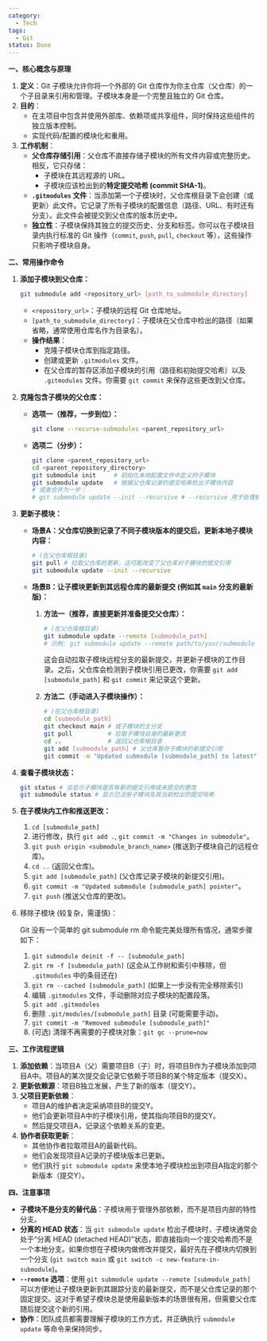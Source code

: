 ```yaml
---
category:
  - Tech
tags:
  - Git
status: Done
---
```

**一、核心概念与原理**

1. **定义**：Git 子模块允许你将一个外部的 Git 仓库作为你主仓库（父仓库）的一个子目录来引用和管理。子模块本身是一个完整且独立的 Git 仓库。
2. **目的**：
    - 在主项目中包含并使用外部库、依赖项或共享组件，同时保持这些组件的独立版本控制。
    - 实现代码/配置的模块化和重用。
3. **工作机制**：
    - **父仓库存储引用**：父仓库不直接存储子模块的所有文件内容或完整历史。相反，它只存储：
        - 子模块在其远程源的 URL。
        - 子模块应该检出到的**特定提交哈希 (commit SHA-1)**。
    - **`.gitmodules` 文件**：当添加第一个子模块时，父仓库根目录下会创建（或更新）此文件。它记录了所有子模块的配置信息（路径、URL、有时还有分支）。此文件会被提交到父仓库的版本历史中。
    - **独立性**：子模块保持其独立的提交历史、分支和标签。你可以在子模块目录内执行标准的 Git 操作（`commit`, `push`, `pull`, `checkout` 等），这些操作只影响子模块自身。

**二、常用操作命令**

1. **添加子模块到父仓库：**
    ```Bash
    git submodule add <repository_url> [path_to_submodule_directory]
    ```
    
    - `<repository_url>`：子模块的远程 Git 仓库地址。
    - `[path_to_submodule_directory]`：子模块在父仓库中检出的路径（如果省略，通常使用仓库名作为目录名）。
    - **操作结果**：
        - 克隆子模块仓库到指定路径。
        - 创建或更新 `.gitmodules` 文件。
        - 在父仓库的暂存区添加子模块的引用（路径和初始提交哈希）以及 `.gitmodules` 文件。你需要 `git commit` 来保存这些更改到父仓库。
2. **克隆包含子模块的父仓库：**
    
    - **选项一（推荐，一步到位）：**

        ```Bash
        git clone --recurse-submodules <parent_repository_url>
        ```
        
    - **选项二（分步）：**
        
        ```Bash
        git clone <parent_repository_url>
        cd <parent_repository_directory>
        git submodule init     # 初始化本地配置文件中定义的子模块
        git submodule update   # 根据父仓库记录的提交哈希检出子模块内容
        # 或者合并为一步：
        # git submodule update --init --recursive # --recursive 用于处理嵌套子模块
        ```
        
3. **更新子模块：**
    
    - **场景A：父仓库切换到记录了不同子模块版本的提交后，更新本地子模块内容：**
        
        ```Bash
        # (在父仓库根目录)
        git pull # 拉取父仓库的更新，这可能改变了父仓库对子模块的提交引用
        git submodule update --init --recursive
        ```
        
    - **场景B：让子模块更新到其远程仓库的最新提交 (例如其 `main` 分支的最新版)：**
        1. **方法一（推荐，直接更新并准备提交父仓库）：**
                
            ```Bash
            # (在父仓库根目录)
            git submodule update --remote [submodule_path]
            # 示例: git submodule update --remote path/to/your/submodule
            ```
            
            这会自动拉取子模块远程分支的最新提交，并更新子模块的工作目录。之后，父仓库会检测到子模块引用已更改，你需要 `git add [submodule_path]` 和 `git commit` 来记录这个更新。
        2. **方法二（手动进入子模块操作）：**
            
            ```Bash
            # (在父仓库根目录)
            cd [submodule_path]
            git checkout main # 或子模块的主分支
            git pull          # 拉取子模块自身的最新更改
            cd ..             # 返回父仓库根目录
            git add [submodule_path] # 父仓库暂存子模块的新提交引用
            git commit -m "Updated submodule [submodule_path] to latest"
            ```
            
4. **查看子模块状态：**

    ```Bash
    git status # 会显示子模块是否有新的提交引用或未提交的更改
    git submodule status # 显示已注册子模块及其当前检出的提交哈希
    ```
    
5. **在子模块内工作和推送更改：**
    
    1. `cd [submodule_path]`
    2. 进行修改，执行 `git add .`, `git commit -m "Changes in submodule"`。
    3. `git push origin <submodule_branch_name>` (推送到子模块自己的远程仓库)。
    4. `cd ..` (返回父仓库)。
    5. `git add [submodule_path]` (父仓库记录子模块的新提交引用)。
    6. `git commit -m "Updated submodule [submodule_path] pointer"`。
    7. `git push` (推送父仓库的更改)。
6. 移除子模块 (较复杂，需谨慎)：
    
    Git 没有一个简单的 git submodule rm 命令能完美处理所有情况，通常步骤如下：
    
    1. `git submodule deinit -f -- [submodule_path]`
    2. `git rm -f [submodule_path]` (这会从工作树和索引中移除，但 `.gitmodules` 中的条目还在)
    3. `git rm --cached [submodule_path]` (如果上一步没有完全移除索引)
    4. 编辑 `.gitmodules` 文件，手动删除对应子模块的配置段落。
    5. `git add .gitmodules`
    6. 删除 `.git/modules/[submodule_path]` 目录 (可能需要手动)。
    7. `git commit -m "Removed submodule [submodule_path]"`
    8. (可选) 清理不再需要的子模块对象：`git gc --prune=now`

**三、工作流程逻辑**

1. **添加依赖**：当项目A（父）需要项目B（子）时，将项目B作为子模块添加到项目A中。项目A的某次提交会记录它依赖于项目B的某个特定版本（提交X）。
2. **更新依赖源**：项目B独立发展，产生了新的版本（提交Y）。
3. **父项目更新依赖**：
    - 项目A的维护者决定采纳项目B的提交Y。
    - 他们会更新项目A中的子模块引用，使其指向项目B的提交Y。
    - 然后提交项目A，记录这个依赖关系的变更。
4. **协作者获取更新**：
    - 其他协作者拉取项目A的最新代码。
    - 他们会发现项目A记录的子模块版本已更新。
    - 他们执行 `git submodule update` 来使本地子模块检出到项目A指定的那个新版本（提交Y）。

**四、注意事项**

- **子模块不是分支的替代品**：子模块用于管理外部依赖，而不是项目内部的特性分支。
- **分离的 HEAD 状态**：当 `git submodule update` 检出子模块时，子模块通常会处于“分离 HEAD (detached HEAD)”状态，即直接指向一个提交哈希而不是一个本地分支。如果你想在子模块内做修改并提交，最好先在子模块内切换到一个分支 (`git switch main` 或 `git switch -c new-feature-in-submodule`)。
- **`--remote` 选项**：使用 `git submodule update --remote [submodule_path]` 可以方便地让子模块更新到其跟踪分支的最新提交，而不是父仓库记录的那个固定提交。这对于希望子模块总是使用最新版本的场景很有用，但需要父仓库随后提交这个新的引用。
- **协作**：团队成员都需要理解子模块的工作方式，并正确执行 `submodule update` 等命令来保持同步。
